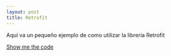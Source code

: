 ```yaml
---
layout: post
title: Retrofit
---
```

Aquí va un pequeño ejemplo de como utilizar la librería Retrofit

[Show me the code](https://github.com/edgarmiro/ejemplo-retrofit)
